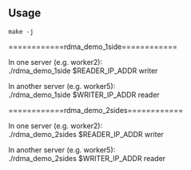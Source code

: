 ## Usage

    make -j

============rdma_demo_1side============

In one server (e.g. worker2):  
    ./rdma_demo_1side $READER_IP_ADDR writer

In another server (e.g. worker5):  
    ./rdma_demo_1side $WRITER_IP_ADDR reader

============rdma_demo_2sides============

In one server (e.g. worker2):  
    ./rdma_demo_2sides $READER_IP_ADDR writer

In another server (e.g. worker5):  
    ./rdma_demo_2sides $WRITER_IP_ADDR reader

